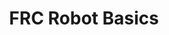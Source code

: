 ---
title: "FRC Robot Basics"
meta_title: ""
description: ""
image: "/images/delilahWiring.png"
categories: ["Assembly"]
draft: false
---